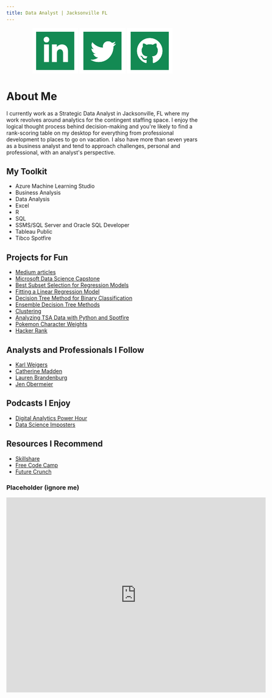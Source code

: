 ```yaml
---
title: Data Analyst | Jacksonville FL 
---
```

<p align="center">
  <a href="https://www.linkedin.com/in/idlettewilson/"><img src="iconmonstr-linkedin-2-120.png"></a>
  <a href="https://twitter.com/AlexisIdlette"><img src="iconmonstr-twitter-2-120.png"></a>
  <a href="https://github.com/alexisidlettewilson/"><img src="iconmonstr-github-2-120.png"></a>
</p>

# About Me

I currently work as a Strategic Data Analyst in Jacksonville, FL where my work revolves around analytics for the contingent staffing space. I enjoy the logical thought process behind decision-making and you're likely to find a rank-scoring table on my desktop for everything from professional development to places to go on vacation. I also have more than seven years as a business analyst and tend to approach challenges, personal and professional, with an analyst's perspective. 

## My Toolkit
  - Azure Machine Learning Studio
  - Business Analysis
  - Data Analysis
  - Excel 
  - R
  - SQL
  - SSMS/SQL Server and Oracle SQL Developer
  - Tableau Public
  - Tibco Spotfire

## Projects for Fun
- [Medium articles](https://medium.com/@alexisidlettewilson)
- [Microsoft Data Science Capstone](https://alexisidlettewilson.github.io/Capstone_RNotebook.html)
- [Best Subset Selection for Regression Models](https://alexisidlettewilson.github.io/FeatureSelection_RNotebook.nb.html)
- [Fitting a Linear Regression Model](https://alexisidlettewilson.github.io/LinearRegressions1_RNotebook.html)
- [Decision Tree Method for Binary Classification](https://alexisidlettewilson.github.io/DecisionTree_RNotebook.nb.html)
- [Ensemble Decision Tree Methods](https://alexisidlettewilson.github.io/Ensemble_RNotebook.nb.html)
- [Clustering](https://alexisidlettewilson.github.io/Clustering_RNotebook.nb.html)
- [Analyzing TSA Data with Python and Spotfire](https://alexisidlettewilson.github.io/Aug_DataViz_Reddit.html)
- [Pokemon Character Weights](https://public.tableau.com/profile/alexis4711#!/vizhome/PokemonSept_2018/Dashboard1)
- [Hacker Rank](https://www.hackerrank.com/aiw01/)

## Analysts and Professionals I Follow
  - [Karl Weigers](https://www.karlwiegers.com/)
  - [Catherine Madden](https://www.skillshare.com/classes/Visual-Thinking-Drawing-Data-to-Communicate-Ideas/1746654720)
  - [Lauren Brandenburg](https://www.bridging-the-gap.com/)
  - [Jen Obermeier](http://www.proorganizerstudio.com/)

## Podcasts I Enjoy
  - [Digital Analytics Power Hour](http://www.analyticshour.io/)
  - [Data Science Imposters](https://datascienceimposters.com/)

## Resources I Recommend
  - [Skillshare](https://skillshare.evyy.net/c/1189964/298081/4650)
  - [Free Code Camp](www.freecodecamp.com)
  - [Future Crunch](https://futurecrun.ch/)
  
### Placeholder (ignore me)
<div><iframe width="680" height="510" src="https://app.powerbi.com/view?r=eyJrIjoiMjMxMTQ5MWUtZjE1YS00ODQ0LWI2NTktMTM1MjRkNDQ1ZTg0IiwidCI6IjAwOGExZmUwLTk5M2EtNDRlNS05MjcxLWUxOTI1NTViNTFjMyIsImMiOjN9" frameborder="0" allowFullScreen="true"></iframe></div>

 







